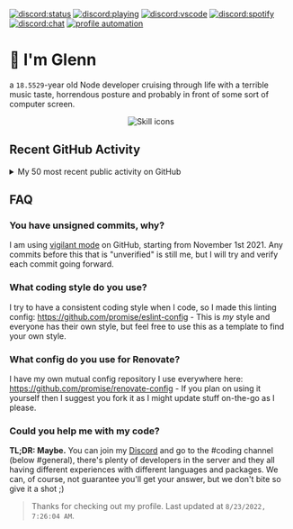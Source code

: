 [![discord:status](https://dev.discordprofiles.me/badge/status/110090225929191424)](https://discord.com/users/110090225929191424)
[![discord:playing](https://dev.discordprofiles.me/badge/playing/110090225929191424)](https://discord.com/users/110090225929191424)
[![discord:vscode](https://dev.discordprofiles.me/badge/vscode/110090225929191424)](https://discord.com/users/110090225929191424)
[![discord:spotify](https://dev.discordprofiles.me/badge/spotify/110090225929191424)](https://dev.discordprofiles.me/openspotify/110090225929191424)
[![discord:chat](https://img.shields.io/discord/449576301997588490)](https://i.promise.solutions/discord)
[![profile automation](https://img.shields.io/github/workflow/status/promise/promise/README%20Update?label=profile%20automation)](https://github.com/promise/promise/actions/workflows/README.yml)

# 👋 I'm Glenn

a `18.5529`-year old Node developer cruising through life with a terrible music taste, horrendous posture and probably in front of some sort of computer screen.

<p align="center">
  <picture>
    <source media="(prefers-color-scheme: dark)" srcset="https://skillicons.dev/icons?i=nodejs%2Cts%2Cjs%2Cdiscord%2Cbots%2Cmongodb%2Cgithub%2Cgit%2Cexpress%2Cdocker%2Cworkers%2Cjest%2Cmd%2Chtml%2Ctailwind%2Creact%2Ccss&perline=19&theme=dark">
    <source media="(prefers-color-scheme: light)" srcset="https://skillicons.dev/icons?i=nodejs%2Cts%2Cjs%2Cdiscord%2Cbots%2Cmongodb%2Cgithub%2Cgit%2Cexpress%2Cdocker%2Cworkers%2Cjest%2Cmd%2Chtml%2Ctailwind%2Creact%2Ccss&perline=19&theme=light">
    <img alt="Skill icons">
  </picture>
</p>

## Recent GitHub Activity

<details>
  <summary>My 50 most recent public activity on GitHub</summary>

  ```
  ✨ Pushed 1 commit to promise/promise
✨ Pushed 1 commit to promise/promise
✨ Pushed 1 commit to promise/promise
✨ Pushed 1 commit to promise/promise
✨ Pushed 1 commit to promise/promise
✨ Pushed 1 commit to promise/promise
✨ Pushed 1 commit to promise/promise
✨ Pushed 1 commit to promise/promise
✨ Pushed 1 commit to promise/promise
✨ Pushed 1 commit to promise/promise
✨ Pushed 1 commit to promise/promise
✨ Pushed 1 commit to promise/promise
✨ Pushed 1 commit to promise/promise
✨ Pushed 1 commit to promise/promise
✨ Pushed 1 commit to promise/promise
✨ Pushed 1 commit to promise/promise
✨ Pushed 1 commit to promise/promise
✨ Pushed 1 commit to promise/promise
✨ Pushed 1 commit to promise/promise
✨ Pushed 1 commit to promise/promise
✨ Pushed 1 commit to promise/promise
✨ Pushed 1 commit to promise/promise
✨ Pushed 1 commit to promise/promise
✨ Pushed 1 commit to promise/promise
✨ Pushed 1 commit to promise/promise
✨ Pushed 1 commit to promise/promise
✨ Pushed 1 commit to promise/promise
✨ Pushed 1 commit to countr/website
✨ Pushed 1 commit to promise/promise
✨ Pushed 1 commit to promise/promise
✨ Pushed 1 commit to promise/promise
✨ Pushed 1 commit to promise/promise
✨ Pushed 1 commit to promise/promise
✨ Pushed 1 commit to promise/promise
✨ Pushed 1 commit to promise/promise
✨ Pushed 1 commit to promise/promise
✅ Merged PR #49 in promise/promise
✨ Pushed 1 commit to promise/promise
✨ Pushed 1 commit to promise/promise
✅ Merged PR #50 in promise/promise
✨ Pushed 1 commit to promise/promise
✨ Pushed 1 commit to promise/promise
✨ Pushed 1 commit to promise/promise
✨ Pushed 1 commit to promise/promise
  ```
</details>

## FAQ

### You have unsigned commits, why?

I am using [vigilant mode](https://docs.github.com/github/authenticating-to-github/displaying-verification-statuses-for-all-of-your-commits) on GitHub, starting from November 1st 2021. Any commits before this that is "unverified" is still me, but I will try and verify each commit going forward.

### What coding style do you use?

I try to have a consistent coding style when I code, so I made this linting config: https://github.com/promise/eslint-config - This is *my* style and everyone has their own style, but feel free to use this as a template to find your own style.

### What config do you use for Renovate?

I have my own mutual config repository I use everywhere here: https://github.com/promise/renovate-config - If you plan on using it yourself then I suggest you fork it as I might update stuff on-the-go as I please.

### Could you help me with my code?

**TL;DR: Maybe.** You can join my [Discord](https://promise.solutions/discord) and go to the #coding channel (below #general), there's plenty of developers in the server and they all having different experiences with different languages and packages. We can, of course, not guarantee you'll get your answer, but we don't bite so give it a shot ;)

> Thanks for checking out my profile. Last updated at `8/23/2022, 7:26:04 AM`.